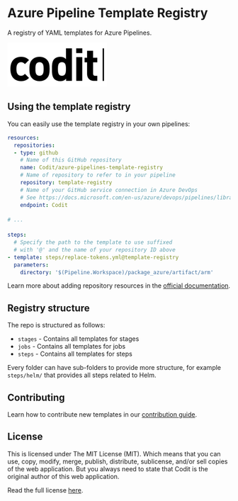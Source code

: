 # Azure Pipeline Template Registry

A registry of YAML templates for Azure Pipelines.

![Codit logo](./media/logo.png)

## Using the template registry

You can easily use the template registry in your own pipelines:

```yaml
resources:
  repositories:
  - type: github
    # Name of this GitHub repository
    name: Codit/azure-pipelines-template-registry
    # Name of repository to refer to in your pipeline
    repository: template-registry
    # Name of your GitHub service connection in Azure DevOps
    # See https://docs.microsoft.com/en-us/azure/devops/pipelines/library/service-endpoints?view=azure-devops&tabs=yaml#github-service-connection
    endpoint: Codit

# ...

steps:
  # Specify the path to the template to use suffixed
  # with '@' and the name of your repository ID above
- template: steps/replace-tokens.yml@template-registry
  parameters:
    directory: '$(Pipeline.Workspace)/package_azure/artifact/arm'
```

Learn more about adding repository resources in the [official documentation](https://docs.microsoft.com/en-us/azure/devops/pipelines/yaml-schema?view=azure-devops&tabs=example%2Cparameter-schema#type).

## Registry structure

The repo is structured as follows:

- `stages` - Contains all templates for stages
- `jobs` - Contains all templates for jobs
- `steps` - Contains all templates for steps

Every folder can have sub-folders to provide more structure, for example `steps/helm/` that provides all steps related to Helm.

## Contributing

Learn how to contribute new templates in our [contribution guide](CONTRIBUTING.md).

## License

This is licensed under The MIT License (MIT). Which means that you can use, copy, modify, merge, publish, distribute, sublicense, and/or sell copies of the web application. But you always need to state that Codit is the original author of this web application.

Read the full license [here](https://github.com/Codit/azure-pipelines-template-registry/blob/main/LICENSE).
